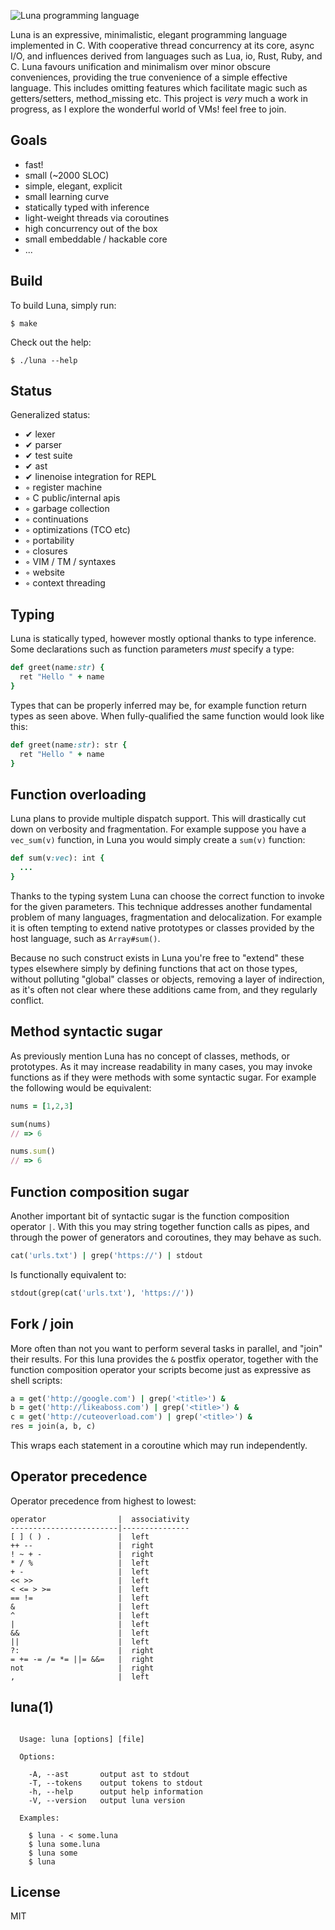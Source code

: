 
  ![Luna programming language](http://f.cl.ly/items/3K2A3k1k3p2s0M3B3j1F/logo.png)

 Luna is an expressive, minimalistic, elegant programming language implemented in C. With cooperative thread concurrency at its core, async I/O, and influences derived from languages such as Lua, io, Rust, Ruby, and C. Luna favours unification and minimalism over minor obscure conveniences, providing the true convenience of a simple effective language. This includes omitting features which facilitate magic such as getters/setters, method_missing etc. This project is _very_ much a work in progress, as I explore the wonderful world of VMs! feel free to join.

## Goals

  - fast!
  - small (~2000 SLOC)
  - simple, elegant, explicit
  - small learning curve
  - statically typed with inference
  - light-weight threads via coroutines
  - high concurrency out of the box
  - small embeddable / hackable core
  - ...

## Build

 To build Luna, simply run:
 
    $ make

 Check out the help:
 
    $ ./luna --help

## Status

  Generalized status:

  - ✔ lexer
  - ✔ parser
  - ✔ test suite
  - ✔ ast
  - ✔ linenoise integration for REPL
  - ◦ register machine
  - ◦ C public/internal apis
  - ◦ garbage collection
  - ◦ continuations
  - ◦ optimizations (TCO etc)
  - ◦ portability
  - ◦ closures
  - ◦ VIM / TM / syntaxes
  - ◦ website
  - ◦ context threading

## Typing

  Luna is statically typed, however mostly optional thanks to type inference. Some declarations such as function parameters _must_ specify a type: 

```ruby
def greet(name:str) {
  ret "Hello " + name
}
```

  Types that can be properly inferred may be, for example function return types as seen above. When fully-qualified the same function would look like this:

```ruby
def greet(name:str): str {
  ret "Hello " + name
}
```

## Function overloading

  Luna plans to provide multiple dispatch support. This will drastically cut down on verbosity and fragmentation. For example suppose you have a `vec_sum(v)` function, in Luna you would simply create a `sum(v)` function:

```ruby
def sum(v:vec): int {
  ...
}
```

  Thanks to the typing system Luna can choose the correct function to invoke for the given parameters. This technique addresses another fundamental problem of many languages, fragmentation and delocalization. For example it is often tempting to extend native prototypes or classes provided by the host language, such as `Array#sum()`.

  Because no such construct exists in Luna you're free to "extend" these types elsewhere simply by defining functions that act on those types, without polluting "global" classes or objects, removing a layer of indirection, as it's often not clear where these additions came from, and they regularly conflict.

## Method syntactic sugar

  As previously mention Luna has no concept of classes, methods, or prototypes. As it may increase readability in many cases, you may invoke functions as if they were methods with some syntactic sugar. For example the following would be equivalent:

```ruby
nums = [1,2,3]

sum(nums)
// => 6

nums.sum()
// => 6
```

## Function composition sugar

  Another important bit of syntactic sugar is the function composition operator `|`. With this you may string together function calls as pipes, and through the power of generators and coroutines, they may behave as such. 

```ruby
cat('urls.txt') | grep('https://') | stdout
```

  Is functionally equivalent to:

```ruby
stdout(grep(cat('urls.txt'), 'https://'))
```

## Fork / join

  More often than not you want to perform several tasks in parallel, and "join" their results. For this luna provides the `&` postfix operator, together with the
  function composition operator your scripts become just as expressive as shell
  scripts:

```ruby
a = get('http://google.com') | grep('<title>') &
b = get('http://likeaboss.com') | grep('<title>') &
c = get('http://cuteoverload.com') | grep('<title>') &
res = join(a, b, c)
```

  This wraps each statement in a coroutine which may run independently. 

## Operator precedence

 Operator precedence from highest to lowest:

```
operator                |  associativity
------------------------|---------------
[ ] ( ) .               |  left
++ --                   |  right
! ~ + -                 |  right
* / %                   |  left
+ -                     |  left
<< >>                   |  left
< <= > >=               |  left
== !=                   |  left
&                       |  left
^                       |  left
|                       |  left
&&                      |  left
||                      |  left
?:                      |  right
= += -= /= *= ||= &&=   |  right
not                     |  right
,                       |  left
```

## luna(1)

```

  Usage: luna [options] [file]
  
  Options:
  
    -A, --ast       output ast to stdout
    -T, --tokens    output tokens to stdout
    -h, --help      output help information
    -V, --version   output luna version
  
  Examples:
  
    $ luna - < some.luna
    $ luna some.luna
    $ luna some
    $ luna

```

## License 

  MIT


